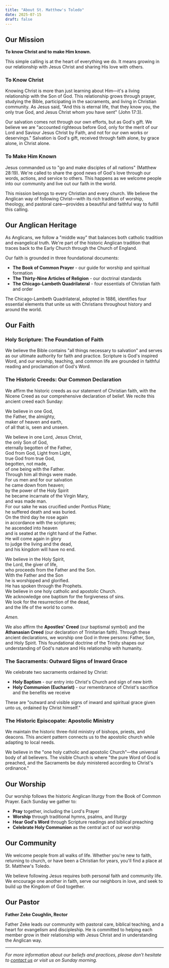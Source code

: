 ```yaml
---
title: "About St. Matthew's Toledo"
date: 2025-07-15
draft: false
---
```


## Our Mission
**To know Christ and to make Him known.**

This simple calling is at the heart of everything we do. It means growing in our relationship with Jesus Christ and sharing His love with others.

### To Know Christ
Knowing Christ is more than just learning about Him—it's a living relationship with the Son of God. This relationship grows through prayer, studying the Bible, participating in the sacraments, and living in Christian community. As Jesus said, "And this is eternal life, that they know you, the only true God, and Jesus Christ whom you have sent" (John 17:3).

Our salvation comes not through our own efforts, but as God's gift. We believe we are "accounted righteous before God, only for the merit of our Lord and Saviour Jesus Christ by Faith, and not for our own works or deservings." Salvation is God's gift, received through faith alone, by grace alone, in Christ alone.

### To Make Him Known
Jesus commanded us to "go and make disciples of all nations" (Matthew 28:19). We're called to share the good news of God's love through our words, actions, and service to others. This happens as we welcome people into our community and live out our faith in the world.

This mission belongs to every Christian and every church. We believe the Anglican way of following Christ—with its rich tradition of worship, theology, and pastoral care—provides a beautiful and faithful way to fulfill this calling.

## Our Anglican Heritage

As Anglicans, we follow a "middle way" that balances both catholic tradition and evangelical truth. We're part of the historic Anglican tradition that traces back to the Early Church through the Church of England.

Our faith is grounded in three foundational documents:
- **The Book of Common Prayer** - our guide for worship and spiritual formation
- **The Thirty-Nine Articles of Religion** - our doctrinal standards
- **The Chicago-Lambeth Quadrilateral** - four essentials of Christian faith and order

The Chicago-Lambeth Quadrilateral, adopted in 1886, identifies four essential elements that unite us with Christians throughout history and around the world.

## Our Faith

### Holy Scripture: The Foundation of Faith
We believe the Bible contains "all things necessary to salvation" and serves as our ultimate authority for faith and practice. Scripture is God's inspired Word, and our worship, teaching, and common life are grounded in faithful reading and proclamation of God's Word.

### The Historic Creeds: Our Common Declaration
We affirm the historic creeds as our statement of Christian faith, with the Nicene Creed as our comprehensive declaration of belief. We recite this ancient creed each Sunday:

<div class="nicene-creed">
<p>We believe in one God,<br>
the Father, the almighty,<br>
maker of heaven and earth,<br>
of all that is, seen and unseen.</p>

<p>We believe in one Lord, Jesus Christ,<br>
the only Son of God,<br>
eternally begotten of the Father,<br>
God from God, Light from Light,<br>
true God from true God,<br>
begotten, not made,<br>
of one being with the Father.<br>
Through him all things were made.<br>
For us men and for our salvation<br>
he came down from heaven;<br>
by the power of the Holy Spirit<br>
he became incarnate of the Virgin Mary,<br>
and was made man.<br>
For our sake he was crucified under Pontius Pilate;<br>
he suffered death and was buried.<br>
On the third day he rose again<br>
in accordance with the scriptures;<br>
he ascended into heaven<br>
and is seated at the right hand of the Father.<br>
He will come again in glory<br>
to judge the living and the dead,<br>
and his kingdom will have no end.</p>

<p>We believe in the Holy Spirit,<br>
the Lord, the giver of life,<br>
who proceeds from the Father and the Son.<br>
With the Father and the Son<br>
he is worshipped and glorified.<br>
He has spoken through the Prophets.<br>
We believe in one holy catholic and apostolic Church.<br>
We acknowledge one baptism for the forgiveness of sins.<br>
We look for the resurrection of the dead,<br>
and the life of the world to come.</p>

<p><em>Amen.</em></p>
</div>

We also affirm the **Apostles' Creed** (our baptismal symbol) and the **Athanasian Creed** (our declaration of Trinitarian faith). Through these ancient declarations, we worship one God in three persons: Father, Son, and Holy Spirit. This foundational doctrine of the Trinity shapes our understanding of God's nature and His relationship with humanity.

### The Sacraments: Outward Signs of Inward Grace
We celebrate two sacraments ordained by Christ:
- **Holy Baptism** - our entry into Christ's Church and sign of new birth
- **Holy Communion (Eucharist)** - our remembrance of Christ's sacrifice and the benefits we receive

These are "outward and visible signs of inward and spiritual grace given unto us, ordained by Christ himself."

### The Historic Episcopate: Apostolic Ministry
We maintain the historic three-fold ministry of bishops, priests, and deacons. This ancient pattern connects us to the apostolic church while adapting to local needs.

We believe in the "one holy catholic and apostolic Church"—the universal body of all believers. The visible Church is where "the pure Word of God is preached, and the Sacraments be duly ministered according to Christ's ordinance."

## Our Worship

Our worship follows the historic Anglican liturgy from the Book of Common Prayer. Each Sunday we gather to:
- **Pray** together, including the Lord's Prayer
- **Worship** through traditional hymns, psalms, and liturgy
- **Hear God's Word** through Scripture readings and biblical preaching
- **Celebrate Holy Communion** as the central act of our worship

## Our Community

We welcome people from all walks of life. Whether you're new to faith, returning to church, or have been a Christian for years, you'll find a place at St. Matthew's Toledo.

We believe following Jesus requires both personal faith and community life. We encourage one another in faith, serve our neighbors in love, and seek to build up the Kingdom of God together.

## Our Pastor

**Father Zeke Coughlin, Rector**

Father Zeke leads our community with pastoral care, biblical teaching, and a heart for evangelism and discipleship. He is committed to helping each member grow in their relationship with Jesus Christ and in understanding the Anglican way.

---

*For more information about our beliefs and practices, please don't hesitate to [contact us](/contact) or visit us on Sunday morning.*